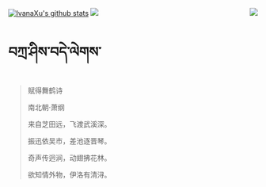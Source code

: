 [![IvanaXu's github stats](https://github-readme-stats.vercel.app/api?username=IvanaXu&show_icons=true&theme=vue-dark)](https://github.com/anuraghazra/github-readme-stats)
<img align="right" src="https://github-readme-stats.vercel.app/api/top-langs/?username=IvanaXu&langs_count=7&theme=graywhite" />
<img src="https://github-readme-stats.vercel.app/api/wakatime?username=IvanaXu&layout=compact&langs_count=6&theme=vue-dark&&custom_title=Programming Times(Jul 29 2021-)" />
# བཀྲ་ཤིས་བདེ་ལེགས་
> 赋得舞鹤诗
>
> 南北朝·萧纲
>
> 来自芝田远，飞渡武溪深。
> 
> 振迅依吴市，差池逐晋琴。
> 
> 奇声传迥涧，动翅拂花林。
> 
> 欲知情外物，伊洛有清浔。